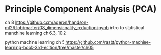 # Principle Component Analysis (PCA)
ch 8 https://github.com/ageron/handson-ml2/blob/master/08_dimensionality_reduction.ipynb
intro to statistical manchine learning ch 6.3, 10.2

python machine learning ch 5
https://github.com/rasbt/python-machine-learning-book-3rd-edition/tree/master/ch05
